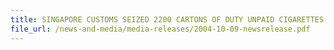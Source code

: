 ```yaml
---
title: SINGAPORE CUSTOMS SEIZED 2200 CARTONS OF DUTY UNPAID CIGARETTES AND 138,000 PIECES OF UNCENSORED OPTICAL DISCS 
file_url: /news-and-media/media-releases/2004-10-09-newsrelease.pdf
---
```

